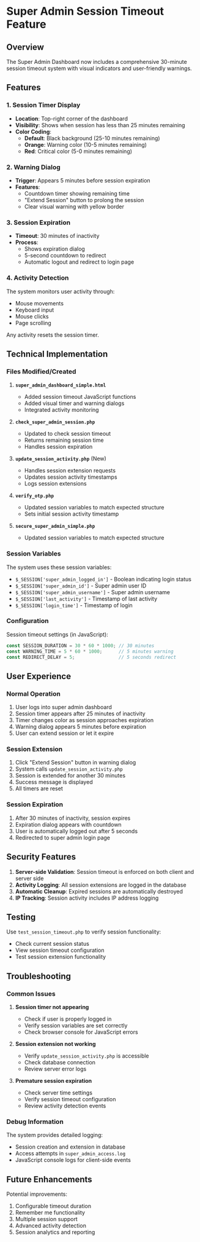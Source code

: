 # Super Admin Session Timeout Feature

## Overview

The Super Admin Dashboard now includes a comprehensive 30-minute session timeout system with visual indicators and user-friendly warnings.

## Features

### 1. Session Timer Display
- **Location**: Top-right corner of the dashboard
- **Visibility**: Shows when session has less than 25 minutes remaining
- **Color Coding**:
  - **Default**: Black background (25-10 minutes remaining)
  - **Orange**: Warning color (10-5 minutes remaining)
  - **Red**: Critical color (5-0 minutes remaining)

### 2. Warning Dialog
- **Trigger**: Appears 5 minutes before session expiration
- **Features**:
  - Countdown timer showing remaining time
  - "Extend Session" button to prolong the session
  - Clear visual warning with yellow border

### 3. Session Expiration
- **Timeout**: 30 minutes of inactivity
- **Process**:
  - Shows expiration dialog
  - 5-second countdown to redirect
  - Automatic logout and redirect to login page

### 4. Activity Detection
The system monitors user activity through:
- Mouse movements
- Keyboard input
- Mouse clicks
- Page scrolling

Any activity resets the session timer.

## Technical Implementation

### Files Modified/Created

1. **`super_admin_dashboard_simple.html`**
   - Added session timeout JavaScript functions
   - Added visual timer and warning dialogs
   - Integrated activity monitoring

2. **`check_super_admin_session.php`**
   - Updated to check session timeout
   - Returns remaining session time
   - Handles session expiration

3. **`update_session_activity.php`** (New)
   - Handles session extension requests
   - Updates session activity timestamps
   - Logs session extensions

4. **`verify_otp.php`**
   - Updated session variables to match expected structure
   - Sets initial session activity timestamp

5. **`secure_super_admin_simple.php`**
   - Updated session variables to match expected structure

### Session Variables

The system uses these session variables:
- `$_SESSION['super_admin_logged_in']` - Boolean indicating login status
- `$_SESSION['super_admin_id']` - Super admin user ID
- `$_SESSION['super_admin_username']` - Super admin username
- `$_SESSION['last_activity']` - Timestamp of last activity
- `$_SESSION['login_time']` - Timestamp of login

### Configuration

Session timeout settings (in JavaScript):
```javascript
const SESSION_DURATION = 30 * 60 * 1000; // 30 minutes
const WARNING_TIME = 5 * 60 * 1000;      // 5 minutes warning
const REDIRECT_DELAY = 5;                // 5 seconds redirect
```

## User Experience

### Normal Operation
1. User logs into super admin dashboard
2. Session timer appears after 25 minutes of inactivity
3. Timer changes color as session approaches expiration
4. Warning dialog appears 5 minutes before expiration
5. User can extend session or let it expire

### Session Extension
1. Click "Extend Session" button in warning dialog
2. System calls `update_session_activity.php`
3. Session is extended for another 30 minutes
4. Success message is displayed
5. All timers are reset

### Session Expiration
1. After 30 minutes of inactivity, session expires
2. Expiration dialog appears with countdown
3. User is automatically logged out after 5 seconds
4. Redirected to super admin login page

## Security Features

1. **Server-side Validation**: Session timeout is enforced on both client and server side
2. **Activity Logging**: All session extensions are logged in the database
3. **Automatic Cleanup**: Expired sessions are automatically destroyed
4. **IP Tracking**: Session activity includes IP address logging

## Testing

Use `test_session_timeout.php` to verify session functionality:
- Check current session status
- View session timeout configuration
- Test session extension functionality

## Troubleshooting

### Common Issues

1. **Session timer not appearing**
   - Check if user is properly logged in
   - Verify session variables are set correctly
   - Check browser console for JavaScript errors

2. **Session extension not working**
   - Verify `update_session_activity.php` is accessible
   - Check database connection
   - Review server error logs

3. **Premature session expiration**
   - Check server time settings
   - Verify session timeout configuration
   - Review activity detection events

### Debug Information

The system provides detailed logging:
- Session creation and extension in database
- Access attempts in `super_admin_access.log`
- JavaScript console logs for client-side events

## Future Enhancements

Potential improvements:
1. Configurable timeout duration
2. Remember me functionality
3. Multiple session support
4. Advanced activity detection
5. Session analytics and reporting
